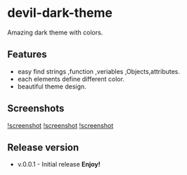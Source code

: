 # devil-dark-theme
Amazing dark theme with colors.

## Features
* easy find strings ,function ,veriables ,Objects,attributes.
* each elements define different color.
* beautiful theme design.

## Screenshots
 [!screenshot](screenshots/sct1.png)
 [!screenshot](screenshots/sct2.png)
 [!screenshot](screenshots/sct3.png)


## Release version
* v.0.0.1 - Initial release
**Enjoy!**
